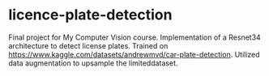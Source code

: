 # licence-plate-detection
Final project for My Computer Vision course. Implementation of a Resnet34 architecture to detect license plates. Trained on https://www.kaggle.com/datasets/andrewmvd/car-plate-detection. Utilized data augmentation to upsample the limiteddataset.
